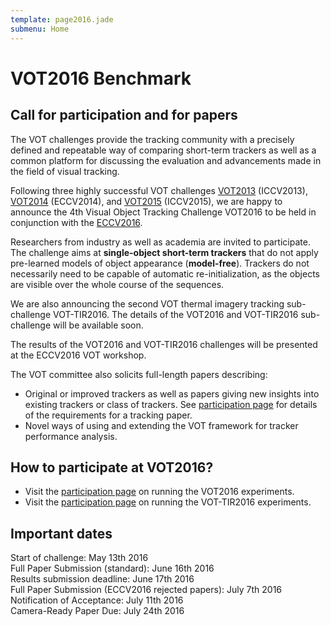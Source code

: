 ```yaml
---
template: page2016.jade
submenu: Home
---
```


# VOT2016 Benchmark

## Call for participation and for papers
The VOT challenges provide the tracking community with a precisely defined and repeatable way of comparing short-term trackers as well as a common platform for discussing the evaluation and advancements made in the field of visual tracking.

Following three highly successful VOT challenges [VOT2013](/vot2013/index.html) (ICCV2013), [VOT2014](/vot2014/index.html) (ECCV2014), and [VOT2015](/vot2015/index.html) (ICCV2015), we are happy to announce the 4th Visual Object Tracking Challenge VOT2016 to be held in conjunction with the [ECCV2016](http://www.eccv2016.org/). 

Researchers from industry as well as academia are invited to participate. The challenge aims at **single-object short-term trackers** that do not apply pre-learned models of object appearance (**model-free**). Trackers do not necessarily need to be capable of automatic re-initialization, as the objects are visible over the whole course of the sequences.

We are also announcing the second VOT thermal imagery tracking sub-challenge VOT-TIR2016. The details of the VOT2016 and VOT-TIR2016 sub-challenge will be available soon.

The results of the VOT2016 and VOT-TIR2016 challenges will be presented at the ECCV2016 VOT workshop.

The VOT committee also solicits full-length papers describing:

 * Original or improved trackers as well as papers giving new insights into existing trackers or class of trackers. See [participation page](/vot2016/participation.html) for details of the requirements for a tracking paper.
 * Novel ways of using and extending the VOT framework for tracker performance analysis.


## How to participate at VOT2016?

 * Visit the [participation page](/vot2016/participation.html) on running the VOT2016 experiments.
 * Visit the [participation page](/vot2016/participation.html) on running the VOT-TIR2016 experiments.


## Important dates

Start of challenge: May 13th 2016 <br>
Full Paper Submission (standard): June 16th 2016 <br>
Results submission deadline: June 17th 2016 <br>
Full Paper Submission (ECCV2016 rejected papers): July 7th 2016 <br>
Notification of Acceptance: July 11th 2016 <br>
Camera-Ready Paper Due: July 24th 2016 <br>

